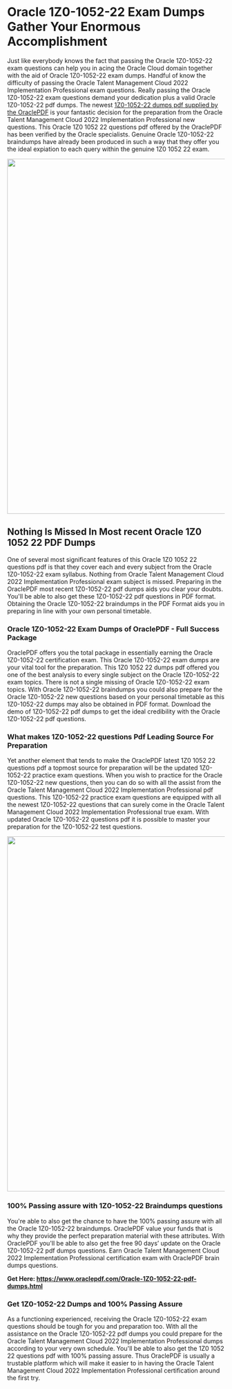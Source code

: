 <h1>Oracle 1Z0-1052-22 Exam Dumps Gather Your Enormous Accomplishment</h1>
<p>Just like everybody knows the fact that passing the Oracle 1Z0-1052-22 exam questions can help you in acing the&nbsp;Oracle Cloud&nbsp;domain together with the aid of Oracle 1Z0-1052-22 exam dumps. Handful of know the difficulty of passing the Oracle Talent Management Cloud 2022 Implementation Professional exam questions. Really passing the Oracle 1Z0-1052-22 exam questions demand your dedication plus a valid Oracle 1Z0-1052-22 pdf dumps. The newest&nbsp;<a href="https://www.oraclepdf.com/Oracle-1Z0-1052-22-pdf-dumps.html">1Z0-1052-22 dumps pdf supplied by the OraclePDF</a>&nbsp;is your fantastic decision for the preparation from the Oracle Talent Management Cloud 2022 Implementation Professional new questions. This Oracle 1Z0 1052 22 questions pdf offered by the OraclePDF has been verified by the Oracle specialists. Genuine Oracle 1Z0-1052-22 braindumps have already been produced in such a way that they offer you the ideal expiation to each query within the genuine 1Z0 1052 22 exam.</p>
<p><a href="https://www.oraclepdf.com/Oracle-1Z0-1052-22-pdf-dumps.html"><img src="https://i.ibb.co/mJY6Knz/1.png" width="820" /></a></p>
<h2>Nothing Is Missed In Most recent Oracle 1Z0 1052 22 PDF Dumps</h2>
<p>One of several most significant features of this Oracle 1Z0 1052 22 questions pdf is that they cover each and every subject from the Oracle 1Z0-1052-22 exam syllabus. Nothing from Oracle Talent Management Cloud 2022 Implementation Professional exam subject is missed. Preparing in the OraclePDF most recent 1Z0-1052-22 pdf dumps aids you clear your doubts. You'll be able to also get these 1Z0-1052-22 pdf questions in PDF format. Obtaining the Oracle 1Z0-1052-22 braindumps in the PDF Format aids you in preparing in line with your own personal timetable.</p>
<h3>Oracle 1Z0-1052-22 Exam Dumps of OraclePDF - Full Success Package</h3>
<p>OraclePDF offers you the total package in essentially earning the Oracle 1Z0-1052-22 certification exam. This Oracle 1Z0-1052-22 exam dumps are your vital tool for the preparation. This 1Z0 1052 22 dumps pdf offered you one of the best analysis to every single subject on the Oracle 1Z0-1052-22 exam topics. There is not a single missing of Oracle 1Z0-1052-22 exam topics. With Oracle 1Z0-1052-22 braindumps you could also prepare for the Oracle 1Z0-1052-22 new questions based on your personal timetable as this 1Z0-1052-22 dumps may also be obtained in PDF format. Download the demo of 1Z0-1052-22 pdf dumps to get the ideal credibility with the Oracle 1Z0-1052-22 pdf questions.</p>
<h3>What makes 1Z0-1052-22 questions Pdf Leading Source For Preparation</h3>
<p>Yet another element that tends to make the OraclePDF latest 1Z0 1052 22 questions pdf a topmost source for preparation will be the updated 1Z0-1052-22 practice exam questions. When you wish to practice for the Oracle 1Z0-1052-22 new questions, then you can do so with all the assist from the Oracle Talent Management Cloud 2022 Implementation Professional pdf questions. This 1Z0-1052-22 practice exam questions are equipped with all the newest 1Z0-1052-22 questions that can surely come in the Oracle Talent Management Cloud 2022 Implementation Professional true exam. With updated Oracle 1Z0-1052-22 questions pdf it is possible to master your preparation for the 1Z0-1052-22 test questions.</p>
<p><img src="https://i.ibb.co/TWQ7T6D/2.png" width="820" /></p>
<h3>100% Passing assure with 1Z0-1052-22 Braindumps questions</h3>
<p>You're able to also get the chance to have the 100% passing assure with all the Oracle 1Z0-1052-22 braindumps. OraclePDF value your funds that is why they provide the perfect preparation material with these attributes. With OraclePDF you'll be able to also get the free 90 days&rsquo; update on the Oracle 1Z0-1052-22 pdf dumps questions. Earn Oracle Talent Management Cloud 2022 Implementation Professional certification exam with&nbsp;OraclePDF&nbsp;brain dumps questions.</p>
<p><strong>Get Here: <a href="https://www.oraclepdf.com/Oracle-1Z0-1052-22-pdf-dumps.html">https://www.oraclepdf.com/Oracle-1Z0-1052-22-pdf-dumps.html</a></strong></p>
<h3>Get 1Z0-1052-22&nbsp;Dumps&nbsp;and 100% Passing Assure</h3>
<p>As a functioning experienced, receiving the Oracle 1Z0-1052-22 exam questions should be tough for you and preparation too. With all the assistance on the Oracle 1Z0-1052-22 pdf dumps you could prepare for the Oracle Talent Management Cloud 2022 Implementation Professional dumps according to your very own schedule. You'll be able to also get the 1Z0 1052 22 questions pdf with 100% passing assure. Thus OraclePDF is usually a trustable platform which will make it easier to in having the Oracle Talent Management Cloud 2022 Implementation Professional certification around the first try.</p>
